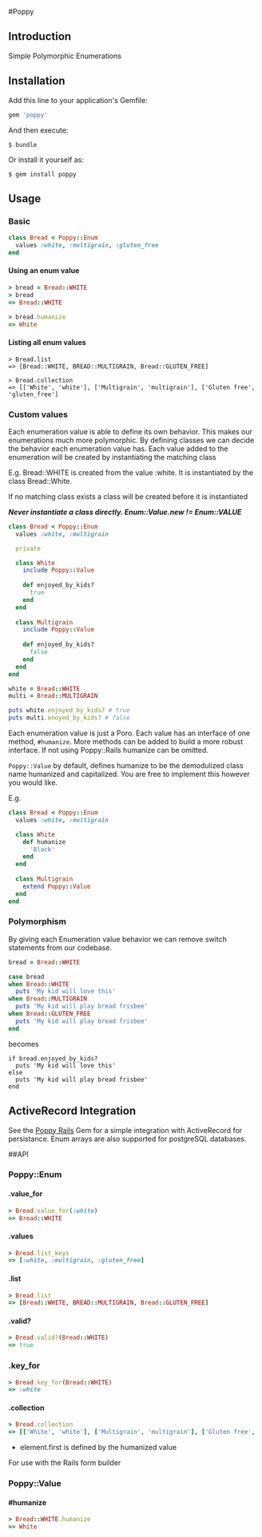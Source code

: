 #Poppy

## Introduction
Simple Polymorphic Enumerations

## Installation

Add this line to your application's Gemfile:

```ruby
gem 'poppy'
```

And then execute:

    $ bundle

Or install it yourself as:

    $ gem install poppy


## Usage


### Basic
```ruby
class Bread < Poppy::Enum
  values :white, :multigrain, :gluten_free
end
```

#### Using an enum value
```ruby
> bread = Bread::WHITE
> bread 
=> Bread::WHITE

> bread.humanize
=> White
```


#### Listing all enum values
```
> Bread.list
=> [Bread::WHITE, BREAD::MULTIGRAIN, Bread::GLUTEN_FREE]

> Bread.collection
=> [['White', 'white'], ['Multigrain', 'multigrain'], ['Gluten free', 'gluten_free']
```

### Custom values
Each enumeration value is able to define its own behavior. This makes our enumerations much more polymorphic. By defining classes we can decide the behavior each enumeration value has. Each value added to the enumeration will be created by instantiating the matching class 

E.g. Bread::WHITE is created from the value :white. It is instantiated by the class Bread::White.

If no matching class exists a class will be created before it is instantiated

***Never instantiate a class directly. Enum::Value.new != Enum::VALUE***


```ruby
class Bread < Poppy::Enum
  values :white, :multigrain

  private

  class White
    include Poppy::Value
    
    def enjoyed_by_kids?
      true
    end
  end
  
  class Multigrain
    include Poppy::Value
    
    def enjoyed_by_kids?
      false
    end
  end
end

white = Bread::WHITE
multi = Bread::MULTIGRAIN

puts white.enjoyed_by_kids? # true
puts multi.enoyed_by_kids? # false

```

Each enumeration value is just a Poro. Each value has an interface of one method, `#humanize`. More methods can be added to build a more robust interface. If not using Poppy::Rails humanize can be omitted.

`Poppy::Value` by default, defines humanize to be the demodulized class name humanized and capitalized. You are free to implement this however you would like.

E.g.

```ruby
class Bread < Poppy::Enum
  values :white, :multigrain

  class White
    def humanize
      'Black'
    end
  end
  
  class Multigrain
    extend Poppy::Value
  end
end

```

### Polymorphism


By giving each Enumeration value behavior we can remove switch statements from our codebase.

```ruby
bread = Bread::WHITE

case bread
when Bread::WHITE
  puts 'My kid will love this'
when Bread::MULTIGRAIN
  puts 'My kid will play bread frisbee'
when Bread::GLUTEN_FREE
  puts 'My kid will play bread frisbee'
end

```

becomes

```
if bread.enjoyed_by_kids?
  puts 'My kid will love this'
else
  puts 'My kid will play bread frisbee'
end
```

## ActiveRecord Integration

See the [Poppy Rails](#TODO) Gem for a simple integration with ActiveRecord for persistance. Enum arrays are also supported for postgreSQL databases.


##API

### Poppy::Enum
#### .value_for

```ruby
> Bread.value_for(:white)
=> Bread::WHITE
```

#### .values

```ruby
> Bread.list_keys
=> [:white, :multigrain, :gluten_free]
```

#### .list

```ruby
> Bread.list
=> [Bread::WHITE, BREAD::MULTIGRAIN, Bread::GLUTEN_FREE]
```

#### .valid?

```ruby
> Bread.valid?(Bread::WHITE)
=> true
```

### .key_for

```ruby
> Bread.key_for(Bread::WHITE)
=> :white
```

#### .collection
```ruby
> Bread.collection
=> [['White', 'white'], ['Multigrain', 'multigrain'], ['Gluten free', 'gluten_free']
```
* element.first is defined by the humanized value

For use with the Rails form builder

### Poppy::Value

#### #humanize
```ruby
> Bread::WHITE.humanize
=> White 
```

